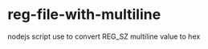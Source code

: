 reg-file-with-multiline
=======================

nodejs script use to convert REG_SZ multiline value to hex
